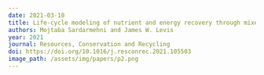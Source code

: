 ```yaml
---
date: 2021-03-10
title: Life-cycle modeling of nutrient and energy recovery through mixed waste processing systems
authors: Mojtaba Sardarmehni and James W. Levis
year: 2021
journal: Resources, Conservation and Recycling
doi: https://doi.org/10.1016/j.resconrec.2021.105503
image_path: /assets/img/papers/p2.png
---
```

